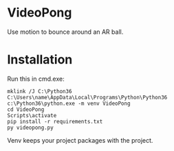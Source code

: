 # VideoPong

Use motion to bounce around an AR ball.

# Installation

Run this in cmd.exe:

	mklink /J C:\Python36 C:\Users\name\AppData\Local\Programs\Python\Python36
	c:\Python36\python.exe -m venv VideoPong
	cd VideoPong
	Scripts\activate
	pip install -r requirements.txt
	py videopong.py

Venv keeps your project packages with the project.